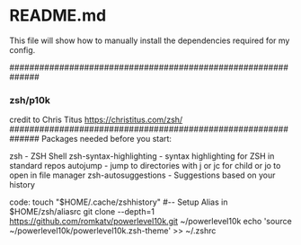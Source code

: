 <h1>README.md</h1>
This file will show how to manually install the dependencies required for my config.

##############################################################
                     <h3>zsh/p10k</h3>
                     credit to Chris Titus
                     https://christitus.com/zsh/
##############################################################
Packages needed before you start:

zsh - ZSH Shell
zsh-syntax-highlighting - syntax highlighting for ZSH in standard repos
autojump - jump to directories with j or jc for child or jo to open in file manager
zsh-autosuggestions - Suggestions based on your history

code:
  touch "$HOME/.cache/zshhistory"
  #-- Setup Alias in $HOME/zsh/aliasrc
  git clone --depth=1 https://github.com/romkatv/powerlevel10k.git ~/powerlevel10k
  echo 'source ~/powerlevel10k/powerlevel10k.zsh-theme' >> ~/.zshrc
